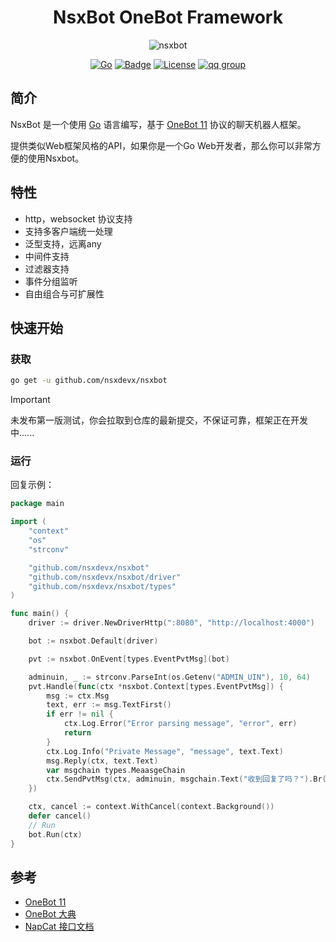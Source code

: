 <div align="center">

# NsxBot OneBot Framework

![nsxbot](https://socialify.git.ci/atopos31/nsxbot/image?font=Inter&language=1&logo=https%3A%2F%2Fonebot.dev%2Flogo.png&name=1&owner=1&pattern=Circuit+Board&stargazers=1&theme=Auto)

[![Go](https://img.shields.io/badge/Go-00ADD8.svg?logo=go&logoColor=white)](https://go.dev/)
[![Badge](https://img.shields.io/badge/OneBot-11-black)](https://github.com/botuniverse/onebot-11)
[![License](https://img.shields.io/badge/License-unlicense-green)](https://github.com/nsxdevx/nsxbot/blob/master/LICENSE)
[![qq group](https://img.shields.io/badge/Group-881412730-red?style=flat-square&logo=tencent-qq)](https://qm.qq.com/cgi-bin/qm/qr?k=d5DcTIKBYVmaHZHZ4BqwKaXop4ePjrh_&jump_from=webapi&authKey=nY7Yhr6GhgbS28XBw0nrH4M3tutmPF9U1+5m7GCaRgaABTqBHkTcHC1l1Sa1NFrh)

</div>

## 简介

NsxBot 是一个使用 [Go](https://go.dev/) 语言编写，基于 [OneBot 11](https://github.com/botuniverse/onebot-11) 协议的聊天机器人框架。

提供类似Web框架风格的API，如果你是一个Go Web开发者，那么你可以非常方便的使用Nsxbot。

## 特性
- http，websocket 协议支持
- 支持多客户端统一处理
- 泛型支持，远离any
- 中间件支持
- 过滤器支持
- 事件分组监听
- 自由组合与可扩展性

## 快速开始

### 获取

```sh
go get -u github.com/nsxdevx/nsxbot
```
> [!IMPORTANT] 
> 未发布第一版测试，你会拉取到仓库的最新提交，不保证可靠，框架正在开发中......
### 运行
回复示例：
```go
package main

import (
	"context"
	"os"
	"strconv"

	"github.com/nsxdevx/nsxbot"
	"github.com/nsxdevx/nsxbot/driver"
	"github.com/nsxdevx/nsxbot/types"
)

func main() {
	driver := driver.NewDriverHttp(":8080", "http://localhost:4000")

	bot := nsxbot.Default(driver)

	pvt := nsxbot.OnEvent[types.EventPvtMsg](bot)

	adminuin, _ := strconv.ParseInt(os.Getenv("ADMIN_UIN"), 10, 64)
	pvt.Handle(func(ctx *nsxbot.Context[types.EventPvtMsg]) {
		msg := ctx.Msg
		text, err := msg.TextFirst()
		if err != nil {
			ctx.Log.Error("Error parsing message", "error", err)
			return
		}
		ctx.Log.Info("Private Message", "message", text.Text)
		msg.Reply(ctx, text.Text)
		var msgchain types.MeaasgeChain
		ctx.SendPvtMsg(ctx, adminuin, msgchain.Text("收到回复了吗？").Br().Face("4"))
	})

	ctx, cancel := context.WithCancel(context.Background())
	defer cancel()
	// Run
	bot.Run(ctx)
}
```
## 参考
- [OneBot 11](https://github.com/botuniverse/onebot-11)
- [OneBot 大典](https://github.com/tanebijs/onebot-pedia)
- [NapCat 接口文档](https://napcat.apifox.cn/)